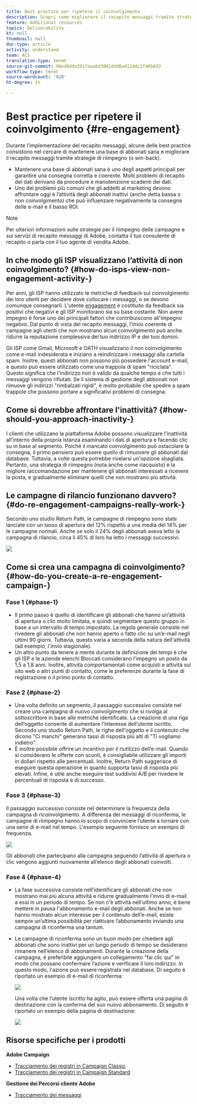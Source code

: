 ```yaml
---
title: Best practice per ripetere il coinvolgimento
description: Scopri come migliorare il recapito messaggi tramite strategie di riimpegno.
feature: Additional resources
topics: Deliverability
kt: null
thumbnail: null
doc-type: article
activity: understand
team: ACS
translation-type: tm+mt
source-git-commit: 96ed84da391faaabd3001ddd6a411ddc1f46b033
workflow-type: tm+mt
source-wordcount: '928'
ht-degree: 1%

---
```



# Best practice per ripetere il coinvolgimento {#re-engagement}

Durante l’implementazione del recapito messaggi, alcune delle best practice consistono nel cercare di mantenere una base di abbonati sana e migliorare il recapito messaggi tramite strategie di riimpegno (o win-back).

* Mantenere una base di abbonati sana è uno degli aspetti principali per garantire una consegna corretta e coerente. Molti problemi di recapito dei dati derivano da procedure e manutenzione scadenti dei dati.
* Uno dei problemi più comuni che gli addetti al marketing devono affrontare oggi è l’attività degli abbonati inattivi (anche detta bassa o non coinvolgimento) che può influenzare negativamente la consegna delle e-mail e il basso ROI.

>[!NOTE]
>
>Per ulteriori informazioni sulle strategie per il riimpegno delle campagne e sui servizi di recapito messaggi di Adobe, contatta il tuo consulente di recapito o parla con il tuo agente di vendita Adobe.

## In che modo gli ISP visualizzano l’attività di non coinvolgimento? {#how-do-isps-view-non-engagement-activity-}

Per anni, gli ISP hanno utilizzato le metriche di feedback sul coinvolgimento dei loro utenti per decidere dove collocare i messaggi, o se devono comunque consegnarli. L&#39;utente [engagement](/help/engagement.md) è costituito da feedback sia positivi che negativi e gli ISP monitorano sia su base costante. Non avere impegno è forse uno dei principali fattori che contribuiscono all&#39;impegno negativo. Dal punto di vista del recapito messaggi, l’invio coerente di campagne agli utenti che non mostrano alcun coinvolgimento può anche ridurre la reputazione complessiva del tuo indirizzo IP e dei tuoi domini.

Gli ISP come Gmail, Microsoft e OATH visualizzano il non coinvolgimento come e-mail indesiderata e iniziano a reindirizzare i messaggi alla cartella spam. Inoltre, questi abbonati non possono più possedere l&#39;account e-mail, e questo può essere utilizzato come una trappola di spam &quot;riciclata&quot;. Questo significa che l&#39;indirizzo non è valido da qualche tempo e che tutti i messaggi vengono rifiutati. Se il sistema di gestione degli abbonati non rimuove gli indirizzi &quot;rimbalzati rigidi&quot;, è molto probabile che spedire a spam trappole che possono portare a significativi problemi di consegna.

## Come si dovrebbe affrontare l&#39;inattività? {#how-should-you-approach-inactivity-}

I clienti che utilizzano la piattaforma Adobe possono visualizzare l’inattività all’interno della propria istanza esaminando i dati di apertura e facendo clic su in base al segmento. Poiché il mancato coinvolgimento può ostacolare la consegna, il primo pensiero può essere quello di rimuovere gli abbonati dal database. Tuttavia, a volte questa potrebbe rivelarsi un&#39;opzione sbagliata. Pertanto, una strategia di riimpegno (nota anche come riacquisto) è la migliore raccomandazione per mantenere gli abbonati interessati a ricevere la posta, e gradualmente eliminare quelli che non mostrano più attività.

## Le campagne di rilancio funzionano davvero? {#do-re-engagement-campaigns-really-work-}

Secondo uno studio Return Path, le campagne di riimpegno sono state lanciate con un tasso di apertura del 12% rispetto a una media del 14% per le campagne normali. Anche se solo il 24% degli abbonati aveva letto la campagna di rilancio, circa il 45% di loro ha letto i messaggi successivi.

![](../../help/assets/deliverability_implementation_1.png)

## Come si crea una campagna di coinvolgimento? {#how-do-you-create-a-re-engagement-campaign-}

### Fase 1 {#phase-1}

* Il primo passo è quello di identificare gli abbonati che hanno un’attività di apertura o clic molto limitata, e quindi segmentare questo gruppo in base a un intervallo di tempo impostato. La regola generale consiste nel rivedere gli abbonati che non hanno aperto o fatto clic su un’e-mail negli ultimi 90 giorni. Tuttavia, questo varia a seconda della natura dell&#39;attività (ad esempio, l&#39;invio stagionale).
* Un altro punto da tenere a mente durante la definizione dei tempi è che gli ISP e le aziende elenchi Bloccati considerano l&#39;impegno un posto da 1,5 a 1,8 anni. Inoltre, attività comportamentali come acquisti e attività sul sito web o altri punti di contatto, come le preferenze durante la fase di registrazione o il primo punto di contatto.

### Fase 2 {#phase-2}

* Una volta definito un segmento, il passaggio successivo consiste nel creare una campagna di nuovo coinvolgimento che si rivolga al sottoscrittore in base alle metriche identificate. La creazione di una riga dell’oggetto consente di aumentare l’interesse dell’utente iscritto. Secondo uno studio Return Path, le righe dell&#39;oggetto e il contenuto che dicono &quot;Ci manchi&quot; generano tassi di risposta più alti di &quot;Ti vogliamo indietro&quot;.
* È inoltre possibile offrire un incentivo per il riutilizzo dell’e-mail. Quando si considerano le offerte con sconti, è consigliabile utilizzare gli importi in dollari rispetto alle percentuali. Inoltre, Return Path suggerisce di eseguire questa operazione in quanto supporta tassi di risposta più elevati. Infine, è utile anche eseguire test suddivisi A/B per rivedere le percentuali di risposta e di successo.

### Fase 3 {#phase-3}

Il passaggio successivo consiste nel determinare la frequenza della campagna di ricoinvolgimento. A differenza dei messaggi di riconferma, le campagne di riimpegno hanno lo scopo di convincere l’utente a tornare con una serie di e-mail nel tempo. L&#39;esempio seguente fornisce un esempio di frequenza.

![](../../help/assets/deliverability_implementation_2.png)

Gli abbonati che partecipano alla campagna seguendo l’attività di apertura o clic vengono aggiunti nuovamente all’elenco degli abbonati coinvolti.

### Fase 4 {#phase-4}

* La fase successiva consiste nell’identificare gli abbonati che non mostrano mai più alcuna attività e ridurre gradualmente l’invio di e-mail a essi in un periodo di tempo. Se non c&#39;è attività nell&#39;ultimo anno, è bene mettere in pausa l&#39;abbonamento e-mail degli abbonati. Anche se non hanno mostrato alcun interesse per il contenuto dell’e-mail, esiste sempre un’ultima possibilità per riattivare l’abbonamento inviando una campagna di riconferma una tantum.
* Le campagne di riconferma sono un buon modo per chiedere agli abbonati che sono inattivi per un lungo periodo di tempo se desiderano rimanere nell’elenco di abbonamenti. Durante la creazione della campagna, è preferibile aggiungere un collegamento &quot;fai clic qui&quot; in modo che possano confermare l’azione e verificare il loro indirizzo. In questo modo, l&#39;azione può essere registrata nel database. Di seguito è riportato un esempio di e-mail di riconferma:

   ![](../../help/assets/deliverability_implementation_3.png)

   Una volta che l’utente iscritto ha agito, può essere offerta una pagina di destinazione con la conferma del suo nuovo abbonamento. Di seguito è riportato un esempio della pagina di destinazione:

   ![](../../help/assets/deliverability_implementation_4.png)

## Risorse specifiche per i prodotti

**Adobe Campaign**

* [Tracciamento dei registri in Campaign Classic](https://experienceleague.adobe.com/docs/campaign-classic/using/sending-messages/monitoring-deliveries/delivery-dashboard.html#tracking-logs)
* [Tracciamento dei registri in Campaign Standard](https://experienceleague.adobe.com/docs/campaign-standard/using/testing-and-sending/sending-and-tracking-messages/tracking-messages.html#tracking-logs)

**Gestione dei Percorsi cliente Adobe**

* [Tracciamento dei messaggi](https://experienceleague.adobe.com/docs/customer-journey-management/using/reporting/message-tracking.html)